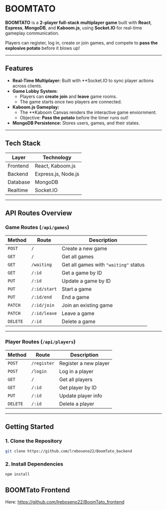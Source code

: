 # BOOMTATO 

**BOOMTATO** is a **2-player full-stack multiplayer game** built with **React**, **Express**, **MongoDB**, and **Kaboom.js**, using **Socket.IO** for real-time gameplay communication.  

Players can register, log in, create or join games, and compete to **pass the explosive potato** before it blows up!

---

## Features
- **Real-Time Multiplayer:** Built with **Socket.IO to sync player actions across clients.
- **Game Lobby System:**
    - Players can **create** **join** and **leave** game rooms.
    - The game starts once two players are connected.
- **Kaboom.js Gameplay:**
    - The **Kaboom Canvas renders the interactive game enviornment.
    - Objective: **Pass the potato** before the timer runs out!
- **MongoDB Persistence:** Stores users, games, and their states.

---

## Tech Stack

| Layer | Technology |
|-------|-------------|
| Frontend | React, Kaboom.js |
| Backend | Express.js, Node.js |
| Database | MongoDB |
| Realtime | Socket.IO |

---

## API Routes Overview

### Game Routes (`/api/games`)

| Method | Route | Description |
|--------|--------|-------------|
| `POST` | `/` | Create a new game |
| `GET` | `/` | Get all games |
| `GET` | `/waiting` | Get all games with `"waiting"` status |
| `GET` | `/:id` | Get a game by ID |
| `PUT` | `/:id` | Update a game by ID |
| `PUT` | `/:id/start` | Start a game |
| `PUT` | `/:id/end` | End a game |
| `PATCH` | `/:id/join` | Join an existing game |
| `PATCH` | `/:id/leave` | Leave a game |
| `DELETE` | `/:id` | Delete a game |

---

### Player Routes (`/api/players`)

| Method | Route | Description |
|--------|--------|-------------|
| `POST` | `/register` | Register a new player |
| `POST` | `/login` | Log in a player |
| `GET` | `/` | Get all players |
| `GET` | `/:id` | Get player by ID |
| `PUT` | `/:id` | Update player info |
| `DELETE` | `/:id` | Delete a player |

---

## Getting Started

### 1. Clone the Repository

```bash
git clone https://github.com/lreboseno22/BoomTato_backend
```

### 2. Install Dependencies

```bash
npm install
```

## BOOMTato Frontend

Here: https://github.com/lreboseno22/BoomTato_frontend 